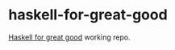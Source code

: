 # haskell-for-great-good
[Haskell for great good](http://learnyouahaskell.com/higher-order-functions) working repo.
